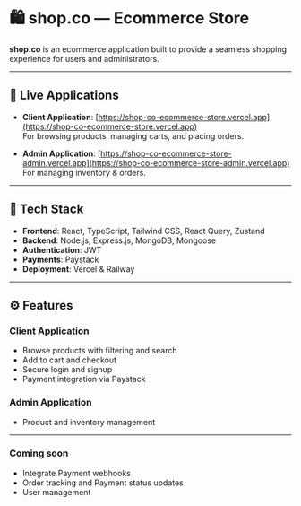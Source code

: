 # 🛍️ shop.co — Ecommerce Store

**shop.co** is an ecommerce application built to provide a seamless shopping experience for users and administrators.

---

## 🔗 Live Applications

- **Client Application**: [https://shop-co-ecommerce-store.vercel.app](https://shop-co-ecommerce-store.vercel.app)  
  For browsing products, managing carts, and placing orders.

- **Admin Application**: [https://shop-co-ecommerce-store-admin.vercel.app](https://shop-co-ecommerce-store-admin.vercel.app)  
  For managing inventory & orders.

---

## 🧱 Tech Stack

- **Frontend**: React, TypeScript, Tailwind CSS, React Query, Zustand
- **Backend**: Node.js, Express.js, MongoDB, Mongoose
- **Authentication**: JWT
- **Payments**: Paystack
- **Deployment**: Vercel & Railway

---

## ⚙️ Features

### Client Application
- Browse products with filtering and search
- Add to cart and checkout
- Secure login and signup
- Payment integration via Paystack

### Admin Application
- Product and inventory management

---

### Coming soon 
- Integrate Payment webhooks
- Order tracking and Payment status updates 
- User management
